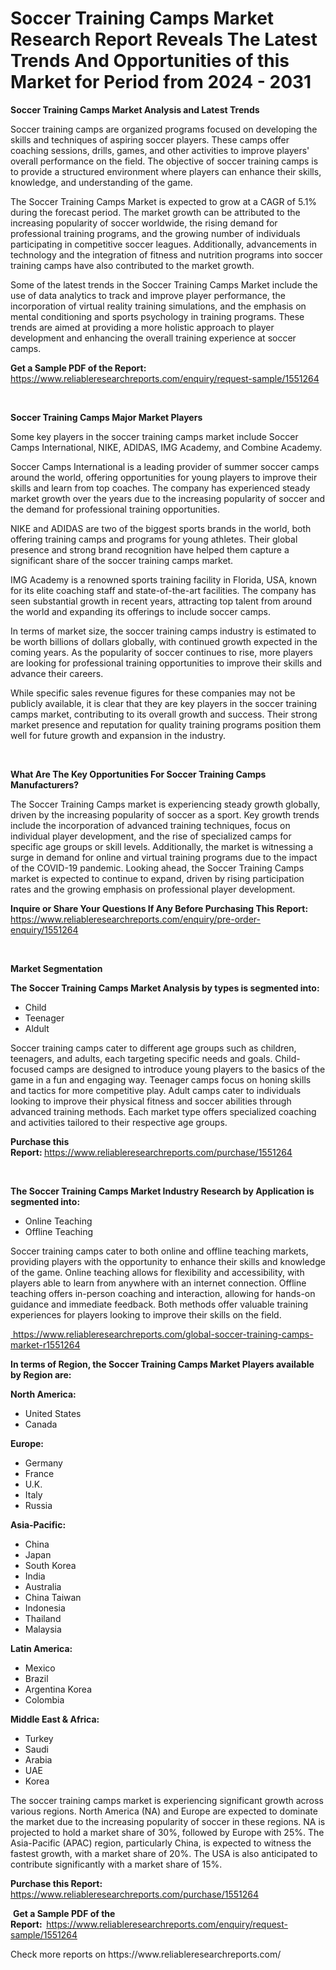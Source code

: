 <p><h1>Soccer Training Camps Market Research Report Reveals The Latest Trends And Opportunities of this Market for Period from 2024 - 2031</h1></p><p><strong>Soccer Training Camps Market Analysis and Latest Trends</strong></p>
<p><p>Soccer training camps are organized programs focused on developing the skills and techniques of aspiring soccer players. These camps offer coaching sessions, drills, games, and other activities to improve players' overall performance on the field. The objective of soccer training camps is to provide a structured environment where players can enhance their skills, knowledge, and understanding of the game.</p><p>The Soccer Training Camps Market is expected to grow at a CAGR of 5.1% during the forecast period. The market growth can be attributed to the increasing popularity of soccer worldwide, the rising demand for professional training programs, and the growing number of individuals participating in competitive soccer leagues. Additionally, advancements in technology and the integration of fitness and nutrition programs into soccer training camps have also contributed to the market growth.</p><p>Some of the latest trends in the Soccer Training Camps Market include the use of data analytics to track and improve player performance, the incorporation of virtual reality training simulations, and the emphasis on mental conditioning and sports psychology in training programs. These trends are aimed at providing a more holistic approach to player development and enhancing the overall training experience at soccer camps.</p></p>
<p><strong>Get a Sample PDF of the Report:&nbsp;</strong> <a href="https://www.reliableresearchreports.com/enquiry/request-sample/1551264">https://www.reliableresearchreports.com/enquiry/request-sample/1551264</a></p>
<p>&nbsp;</p>
<p><strong>Soccer Training Camps Major Market Players</strong></p>
<p><p>Some key players in the soccer training camps market include Soccer Camps International, NIKE, ADIDAS, IMG Academy, and Combine Academy.</p><p>Soccer Camps International is a leading provider of summer soccer camps around the world, offering opportunities for young players to improve their skills and learn from top coaches. The company has experienced steady market growth over the years due to the increasing popularity of soccer and the demand for professional training opportunities.</p><p>NIKE and ADIDAS are two of the biggest sports brands in the world, both offering training camps and programs for young athletes. Their global presence and strong brand recognition have helped them capture a significant share of the soccer training camps market.</p><p>IMG Academy is a renowned sports training facility in Florida, USA, known for its elite coaching staff and state-of-the-art facilities. The company has seen substantial growth in recent years, attracting top talent from around the world and expanding its offerings to include soccer camps.</p><p>In terms of market size, the soccer training camps industry is estimated to be worth billions of dollars globally, with continued growth expected in the coming years. As the popularity of soccer continues to rise, more players are looking for professional training opportunities to improve their skills and advance their careers.</p><p>While specific sales revenue figures for these companies may not be publicly available, it is clear that they are key players in the soccer training camps market, contributing to its overall growth and success. Their strong market presence and reputation for quality training programs position them well for future growth and expansion in the industry.</p></p>
<p>&nbsp;</p>
<p><strong>What Are The Key Opportunities For Soccer Training Camps Manufacturers?</strong></p>
<p><p>The Soccer Training Camps market is experiencing steady growth globally, driven by the increasing popularity of soccer as a sport. Key growth trends include the incorporation of advanced training techniques, focus on individual player development, and the rise of specialized camps for specific age groups or skill levels. Additionally, the market is witnessing a surge in demand for online and virtual training programs due to the impact of the COVID-19 pandemic. Looking ahead, the Soccer Training Camps market is expected to continue to expand, driven by rising participation rates and the growing emphasis on professional player development.</p></p>
<p><strong>Inquire or Share Your Questions If Any Before Purchasing This Report:</strong> <a href="https://www.reliableresearchreports.com/enquiry/pre-order-enquiry/1551264">https://www.reliableresearchreports.com/enquiry/pre-order-enquiry/1551264</a></p>
<p>&nbsp;</p>
<p><strong>Market Segmentation</strong></p>
<p><strong>The Soccer Training Camps Market Analysis by types is segmented into:</strong></p>
<p><ul><li>Child</li><li>Teenager</li><li>Aldult</li></ul></p>
<p><p>Soccer training camps cater to different age groups such as children, teenagers, and adults, each targeting specific needs and goals. Child-focused camps are designed to introduce young players to the basics of the game in a fun and engaging way. Teenager camps focus on honing skills and tactics for more competitive play. Adult camps cater to individuals looking to improve their physical fitness and soccer abilities through advanced training methods. Each market type offers specialized coaching and activities tailored to their respective age groups.</p></p>
<p><strong>Purchase this Report:&nbsp;</strong><a href="https://www.reliableresearchreports.com/purchase/1551264">https://www.reliableresearchreports.com/purchase/1551264</a></p>
<p>&nbsp;</p>
<p><strong>The Soccer Training Camps Market Industry Research by Application is segmented into:</strong></p>
<p><ul><li>Online Teaching</li><li>Offline Teaching</li></ul></p>
<p><p>Soccer training camps cater to both online and offline teaching markets, providing players with the opportunity to enhance their skills and knowledge of the game. Online teaching allows for flexibility and accessibility, with players able to learn from anywhere with an internet connection. Offline teaching offers in-person coaching and interaction, allowing for hands-on guidance and immediate feedback. Both methods offer valuable training experiences for players looking to improve their skills on the field.</p></p>
<p><a href="https://www.reliableresearchreports.com/global-soccer-training-camps-market-r1551264">&nbsp;https://www.reliableresearchreports.com/global-soccer-training-camps-market-r1551264</a></p>
<p><strong>In terms of Region, the Soccer Training Camps Market Players available by Region are:</strong></p>
<p>
    <p> <strong> North America: </strong>
        <ul>
            <li>United States</li>
            <li>Canada</li>
        </ul>
        </p> 
    <p> <strong> Europe: </strong>
        <ul>
            <li>Germany</li>
            <li>France</li>
            <li>U.K.</li>
            <li>Italy</li>
            <li>Russia</li>
        </ul>
        </p> 
    <p> <strong> Asia-Pacific: </strong>
        <ul>
            <li>China</li>
            <li>Japan</li>
            <li>South Korea</li>
            <li>India</li>
            <li>Australia</li>
            <li>China Taiwan</li>
            <li>Indonesia</li>
            <li>Thailand</li>
            <li>Malaysia</li>
        </ul>
        </p> 
    <p> <strong> Latin America: </strong>
        <ul>
            <li>Mexico</li>
            <li>Brazil</li>
            <li>Argentina Korea</li>
            <li>Colombia</li>
        </ul>
        </p> 
    <p> <strong> Middle East & Africa: </strong>
        <ul>
            <li>Turkey</li>
            <li>Saudi</li>
            <li>Arabia</li>
            <li>UAE</li>
            <li>Korea</li>
        </ul>
    </p>
    </p>
<p><p>The soccer training camps market is experiencing significant growth across various regions. North America (NA) and Europe are expected to dominate the market due to the increasing popularity of soccer in these regions. NA is projected to hold a market share of 30%, followed by Europe with 25%. The Asia-Pacific (APAC) region, particularly China, is expected to witness the fastest growth, with a market share of 20%. The USA is also anticipated to contribute significantly with a market share of 15%.</p></p>
<p><strong>Purchase this Report: </strong><a href="https://www.reliableresearchreports.com/purchase/1551264">https://www.reliableresearchreports.com/purchase/1551264</a></p>
<p>&nbsp;<strong>Get a Sample PDF of the Report:&nbsp;&nbsp;</strong><a href="https://www.reliableresearchreports.com/enquiry/request-sample/1551264">https://www.reliableresearchreports.com/enquiry/request-sample/1551264</a></p>
<p><strong></strong></p>
<p>Check more reports on https://www.reliableresearchreports.com/</p>